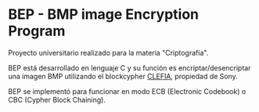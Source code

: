 BEP - BMP image Encryption Program
==================================

Proyecto universitario realizado para la materia "Criptografía".

BEP está desarrollado en lenguaje C y su función es encriptar/desencriptar una imagen BMP utilizando el blockcypher [CLEFIA](https://www.sony.net/Products/cryptography/clefia/), propiedad de Sony.

BEP se implementó para funcionar en modo ECB (Electronic Codebook) o CBC (Cypher Block Chaining).
